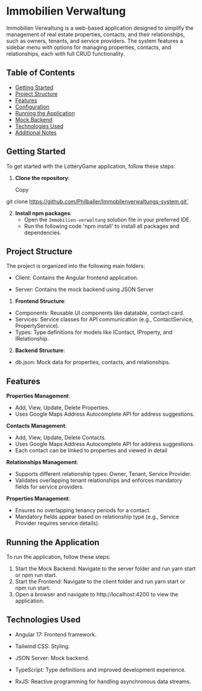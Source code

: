 # Immobilien Verwaltung

Immobilien Verwaltung is a web-based application designed to simplify the management of real estate properties, contacts, and their relationships, such as owners, tenants, and service providers. The system features a sidebar menu with options for managing properties, contacts, and relationships, each with full CRUD functionality.

## Table of Contents

- [Getting Started](#getting-started)
- [Project Structure](#project-structure)
- [Features](#features)
- [Configuration](#configuration)
- [Running the Application](#running-the-application)
- [Mock Backend](#mock-backend)
- [Technologies Used](#technologies-used)
- [Additional Notes](#additional-notes)

## Getting Started

To get started with the LotteryGame application, follow these steps:

1.  **Clone the repository**:

    Copy

git clone https://github.com/Philballer/Immobilenverwaltungs-system.git`

2.  **Install npm packages**:
    - Open the `Immobilien-verwaltung` solution file in your preferred IDE.
    - Run the following code 'npm install' to install all packages and dependencies.

## Project Structure

The project is organized into the following main folders:

- Client: Contains the Angular frontend application.

- Server: Contains the mock backend using JSON Server

1.  **Frontend Structure**:

- Components: Reusable UI components like datatable, contact-card.
- Services: Service classes for API communication (e.g., ContactService, PropertyService).
- Types: Type definitions for models like IContact, IProperty, and IRelationship.

2.  **Backend Structure**:

- db.json: Mock data for properties, contacts, and relationships.

## Features

**Properties Management**:

- Add, View, Update, Delete Properties.
- Uses Google Maps Address Autocomplete API for address suggestions.

**Contacts Management**:

- Add, View, Update, Delete Contacts.
- Uses Google Maps Address Autocomplete API for address suggestions.
- Each contact can be linked to properties and viewed in detail

**Relationships Management**:

- Supports different relationship types: Owner, Tenant, Service Provider.
- Validates overlapping tenant relationships and enforces mandatory fields for service providers.

**Properties Management**:

- Ensures no overlapping tenancy periods for a contact.
- Mandatory fields appear based on relationship type (e.g., Service Provider requires service details).

## Running the Application

To run the application, follow these steps:

1.  Start the Mock Backend: Navigate to the server folder and run yarn start or npm run start.
2.  Start the Frontend: Navigate to the client folder and run yarn start or npm run start.
3.  Open a browser and navigate to http://localhost:4200 to view the application.

## Technologies Used

- Angular 17: Frontend framework.

- Tailwind CSS: Styling.

- JSON Server: Mock backend.

- TypeScript: Type definitions and improved development experience.

- RxJS: Reactive programming for handling asynchronous data streams.
